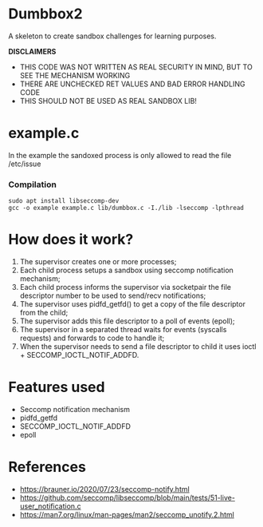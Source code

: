 # Dumbbox2
A skeleton to create sandbox challenges for learning purposes.

**DISCLAIMERS**
* THIS CODE WAS NOT WRITTEN AS REAL SECURITY IN MIND, BUT TO SEE THE MECHANISM WORKING
* THERE ARE UNCHECKED RET VALUES AND BAD ERROR HANDLING CODE
* THIS SHOULD NOT BE USED AS REAL SANDBOX LIB!

# example.c
In the example the sandoxed process is only allowed to read the file /etc/issue

### Compilation
```
sudo apt install libseccomp-dev
gcc -o example example.c lib/dumbbox.c -I./lib -lseccomp -lpthread
```

# How does it work?

1. The supervisor creates one or more processes;
2. Each child process setups a sandbox using seccomp notification mechanism;
3. Each child process informs the supervisor via socketpair the file descriptor number to be used to send/recv notifications;
4. The supervisor uses pidfd_getfd() to get a copy of the file descriptor from the child;
5. The supervisor adds this file descriptor to a poll of events (epoll);
6. The supervisor in a separated thread waits for events (syscalls requests) and forwards to code to handle it;
7. When the supervisor needs to send a file descriptor to child it uses ioctl + SECCOMP_IOCTL_NOTIF_ADDFD.

# Features used
* Seccomp notification mechanism
* pidfd_getfd
* SECCOMP_IOCTL_NOTIF_ADDFD
* epoll

# References
* https://brauner.io/2020/07/23/seccomp-notify.html
* https://github.com/seccomp/libseccomp/blob/main/tests/51-live-user_notification.c
* https://man7.org/linux/man-pages/man2/seccomp_unotify.2.html
